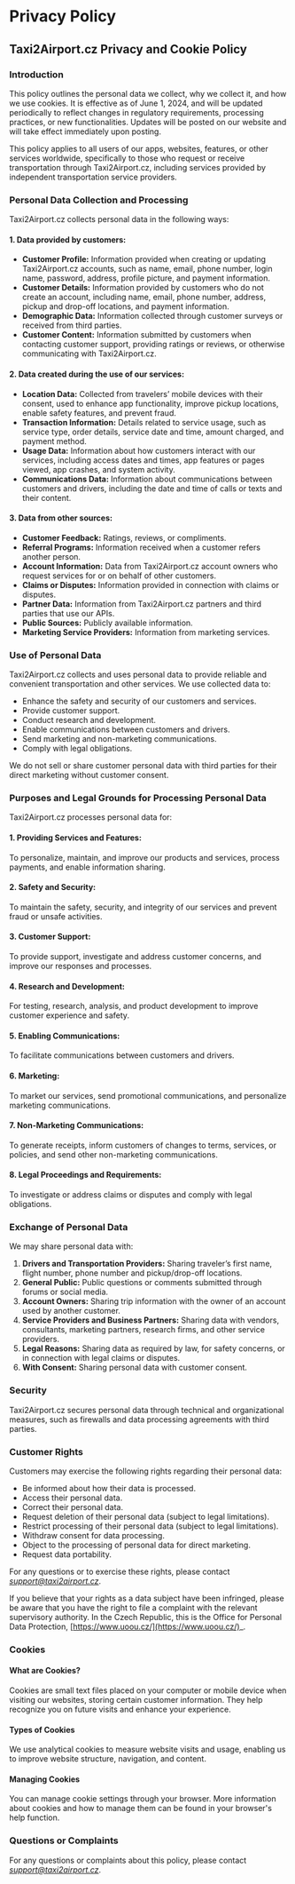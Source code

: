 ## <h1 class="text-[36px] mb-8">**Privacy Policy**</h1>

## **Taxi2Airport.cz Privacy and Cookie Policy**

### **Introduction**

<!-- This is the Privacy and Cookie Policy for Taxi2Airport.cz, owned by Taxi2Airport.com B.V., registered at the Chamber of Commerce in the Netherlands under number 65145615. Our registered address is Amsteldijk 216, 1079LK Amsterdam. References to "we", "our", and "us" in this policy mean Taxi2Airport.cz. -->

This policy outlines the personal data we collect, why we collect it, and how we use cookies. It is effective as of June 1, 2024, and will be updated periodically to reflect changes in regulatory requirements, processing practices, or new functionalities. Updates will be posted on our website and will take effect immediately upon posting.

This policy applies to all users of our apps, websites, features, or other services worldwide, specifically to those who request or receive transportation through Taxi2Airport.cz, including services provided by independent transportation service providers.

### **Personal Data Collection and Processing**

Taxi2Airport.cz collects personal data in the following ways:

#### **1. Data provided by customers:**
   - **Customer Profile:** Information provided when creating or updating Taxi2Airport.cz accounts, such as name, email, phone number, login name, password, address, profile picture, and payment information.
   - **Customer Details:** Information provided by customers who do not create an account, including name, email, phone number, address, pickup and drop-off locations, and payment information.
   - **Demographic Data:** Information collected through customer surveys or received from third parties.
   - **Customer Content:** Information submitted by customers when contacting customer support, providing ratings or reviews, or otherwise communicating with Taxi2Airport.cz.

#### **2. Data created during the use of our services:**
   - **Location Data:** Collected from travelers’ mobile devices with their consent, used to enhance app functionality, improve pickup locations, enable safety features, and prevent fraud.
   - **Transaction Information:** Details related to service usage, such as service type, order details, service date and time, amount charged, and payment method.
   - **Usage Data:** Information about how customers interact with our services, including access dates and times, app features or pages viewed, app crashes, and system activity.
   - **Communications Data:** Information about communications between customers and drivers, including the date and time of calls or texts and their content.

#### **3. Data from other sources:**
   - **Customer Feedback:** Ratings, reviews, or compliments.
   - **Referral Programs:** Information received when a customer refers another person.
   - **Account Information:** Data from Taxi2Airport.cz account owners who request services for or on behalf of other customers.
   - **Claims or Disputes:** Information provided in connection with claims or disputes.
   - **Partner Data:** Information from Taxi2Airport.cz partners and third parties that use our APIs.
   - **Public Sources:** Publicly available information.
   - **Marketing Service Providers:** Information from marketing services.

### **Use of Personal Data**

Taxi2Airport.cz collects and uses personal data to provide reliable and convenient transportation and other services. We use collected data to:

- Enhance the safety and security of our customers and services.
- Provide customer support.
- Conduct research and development.
- Enable communications between customers and drivers.
- Send marketing and non-marketing communications.
- Comply with legal obligations.

We do not sell or share customer personal data with third parties for their direct marketing without customer consent.

### **Purposes and Legal Grounds for Processing Personal Data**

Taxi2Airport.cz processes personal data for:

#### **1. Providing Services and Features:** 
To personalize, maintain, and improve our products and services, process payments, and enable information sharing.

#### **2. Safety and Security:** 
To maintain the safety, security, and integrity of our services and prevent fraud or unsafe activities.

#### **3. Customer Support:** 
To provide support, investigate and address customer concerns, and improve our responses and processes.

#### **4. Research and Development:** 
For testing, research, analysis, and product development to improve customer experience and safety.

#### **5. Enabling Communications:** 
To facilitate communications between customers and drivers.

#### **6. Marketing:** 
To market our services, send promotional communications, and personalize marketing communications.

#### **7. Non-Marketing Communications:** 
To generate receipts, inform customers of changes to terms, services, or policies, and send other non-marketing communications.

#### **8. Legal Proceedings and Requirements:** 
To investigate or address claims or disputes and comply with legal obligations.

### **Exchange of Personal Data**

We may share personal data with:

1. **Drivers and Transportation Providers:** 
   Sharing traveler’s first name, flight number, phone number and pickup/drop-off locations.
2. **General Public:** 
   Public questions or comments submitted through forums or social media.
3. **Account Owners:** 
   Sharing trip information with the owner of an account used by another customer.
4. **Service Providers and Business Partners:** 
   Sharing data with vendors, consultants, marketing partners, research firms, and other service providers.
5. **Legal Reasons:** 
   Sharing data as required by law, for safety concerns, or in connection with legal claims or disputes.
6. **With Consent:** 
   Sharing personal data with customer consent.

### **Security**

Taxi2Airport.cz secures personal data through technical and organizational measures, such as firewalls and data processing agreements with third parties.

### **Customer Rights**

Customers may exercise the following rights regarding their personal data:

- Be informed about how their data is processed.
- Access their personal data.
- Correct their personal data.
- Request deletion of their personal data (subject to legal limitations).
- Restrict processing of their personal data (subject to legal limitations).
- Withdraw consent for data processing.
- Object to the processing of personal data for direct marketing.
- Request data portability.

For any questions or to exercise these rights, please contact _[support@taxi2airport.cz](mailto:support@taxi2airport.cz)_.

If you believe that your rights as a data subject have been infringed, please be aware that you have the right to file a complaint with the relevant supervisory authority. In the Czech Republic, this is the Office for Personal Data Protection, [https://www.uoou.cz/](https://www.uoou.cz/)_.

### **Cookies**

#### **What are Cookies?**

Cookies are small text files placed on your computer or mobile device when visiting our websites, storing certain customer information. They help recognize you on future visits and enhance your experience.

#### **Types of Cookies**

We use analytical cookies to measure website visits and usage, enabling us to improve website structure, navigation, and content.

#### **Managing Cookies**

You can manage cookie settings through your browser. More information about cookies and how to manage them can be found in your browser's help function.

### **Questions or Complaints**

For any questions or complaints about this policy, please contact _[support@taxi2airport.cz](mailto:support@taxi2airport.cz)_.
